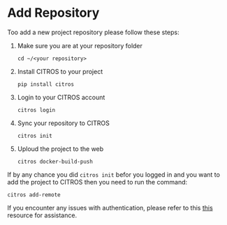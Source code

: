 # Add Repository

Too add a new project repository please follow these steps:
        
1.  Make sure you are at your repository folder

        cd ~/<your repository>

2.  Install CITROS to your project


        pip install citros

3.  Login to your CITROS account


        citros login

4.  Sync your repository to CITROS 


        citros init


5.  Uploud the project to the web 


        citros docker-build-push


If by any chance you did `citros init` befor you logged in and you want to add the project to CITROS then you need to run the command: 
```
citros add-remote
```
If you encounter any issues with authentication, please refer to this [this](https://citros.io/doc/docs_citros_web/authentication/ssh/ssh_overview) resource for assistance.

